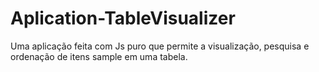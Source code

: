 # Aplication-TableVisualizer
Uma aplicação feita com Js puro que permite a visualização, pesquisa e ordenação de itens sample em uma tabela.
